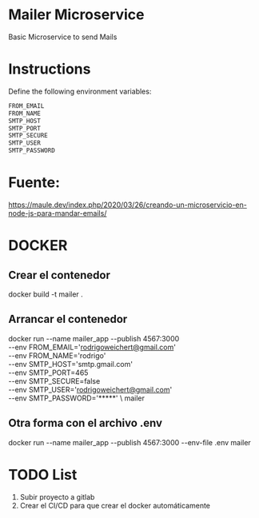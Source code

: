 # Mailer Microservice

Basic Microservice to send Mails

# Instructions

Define the following environment variables:
``` bash
FROM_EMAIL
FROM_NAME
SMTP_HOST
SMTP_PORT
SMTP_SECURE
SMTP_USER
SMTP_PASSWORD
```
# Fuente:
https://maule.dev/index.php/2020/03/26/creando-un-microservicio-en-node-js-para-mandar-emails/
# DOCKER
## Crear el contenedor
docker build -t mailer .
## Arrancar el contenedor
docker run --name mailer_app --publish 4567:3000 \
--env FROM_EMAIL='rodrigoweichert@gmail.com' \
--env FROM_NAME='rodrigo' \
--env SMTP_HOST='smtp.gmail.com' \
--env SMTP_PORT=465 \
--env SMTP_SECURE=false \
--env SMTP_USER='rodrigoweichert@gmail.com' \
--env SMTP_PASSWORD='*****' \ 
mailer

## Otra forma con el archivo .env
docker run --name mailer_app --publish 4567:3000 --env-file .env mailer

# TODO List
1. Subir proyecto a gitlab
2. Crear el CI/CD para que crear el docker automáticamente